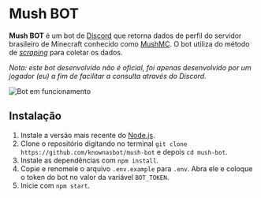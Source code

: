 # Mush BOT
**Mush BOT** é um bot de [Discord](https://discord.com/) que retorna dados de perfil do servidor brasileiro de Minecraft conhecido como [MushMC](https://mush.com.br/). O bot utiliza do método de [*scraping*](https://en.wikipedia.org/wiki/Web_scraping) para coletar os dados.

*Nota: este bot desenvolvido não é oficial, foi apenas desenvolvido por um jogador (eu) a fim de facilitar a consulta através do Discord.*

![Bot em funcionamento](https://i.ibb.co/j3g2zXx/image.png "Bot em funcionamento")

## Instalação
1. Instale a versão mais recente do [Node.js](https://nodejs.org/en/).
2. Clone o repositório digitando no terminal `git clone https://github.com/knownasbot/mush-bot` e depois `cd mush-bot`.
3. Instale as dependências com `npm install`.
4. Copie e renomeie o arquivo `.env.example` para `.env`. Abra ele e coloque o token do bot no valor da variável `BOT_TOKEN`.
5. Inicie com `npm start`.